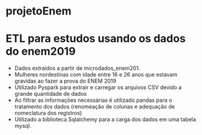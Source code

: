 # projetoEnem
# ETL para estudos usando os dados do enem2019
- Dados extraidos a partir de microdados_enem201.
- Mulheres nordestinas com idade entre 16 e 26 anos que estavam gravidas ao fazer a prova do ENEM 2019
- Utilizado Pyspark para extrair e carregar os arquivos CSV devido a grande quantidade de dados
- Ao filtrar as informações necessárias é utilizado pandas para o tratamento dos dados (renomeação de colunas e adequação de nomeclatura dos registros)
- Utilizado a biblioteca Sqlalchemy para a carga dos dados em uma tabela mysql.
